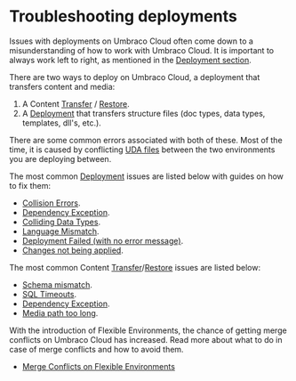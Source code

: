 # Troubleshooting deployments

Issues with deployments on Umbraco Cloud often come down to a misunderstanding of how to work with Umbraco Cloud. It is important to always work left to right, as mentioned in the [Deployment section](../../../build-and-customize-your-solution/handle-deployments-and-environments/deployment/).

There are two ways to deploy on Umbraco Cloud, a deployment that transfers content and media:

1. A Content [Transfer](../../../build-and-customize-your-solution/handle-deployments-and-environments/deployment/content-transfer.md) / [Restore](../../../build-and-customize-your-solution/handle-deployments-and-environments/deployment/restoring-content/).
2. A [Deployment](../../../build-and-customize-your-solution/handle-deployments-and-environments/deployment/cloud-to-cloud.md) that transfers structure files (doc types, data types, templates, dll's, etc.).

There are some common errors associated with both of these. Most of the time, it is caused by conflicting [UDA files](../../power-tools/generating-uda-files.md#what-are-uda-files) between the two environments you are deploying between.

The most common [Deployment](../../../build-and-customize-your-solution/handle-deployments-and-environments/deployment/cloud-to-cloud.md) issues are listed below with guides on how to fix them:

* [Collision Errors](structure-error.md).
* [Dependency Exception](dependency-exceptions.md).
* [Colliding Data Types](colliding-datatypes.md).
* [Language Mismatch](language-mismatch.md).
* [Deployment Failed (with no error message)](deployment-failed.md).
* [Changes not being applied](changes-not-being-applied.md).

The most common Content [Transfer](../../../build-and-customize-your-solution/handle-deployments-and-environments/deployment/content-transfer.md)/[Restore](../../../build-and-customize-your-solution/handle-deployments-and-environments/deployment/restoring-content/) issues are listed below:

* [Schema mismatch](schema-mismatches.md).
* [SQL Timeouts](https://docs.umbraco.com/umbraco-deploy/deploy-settings#timeout-settings).
* [Dependency Exception](dependency-exceptions.md).
* [Media path too long](path-too-long-exception.md).

With the introduction of Flexible Environments, the chance of getting merge conflicts on Umbraco Cloud has increased. Read more about what to do in case of merge conflicts and how to avoid them.

* [Merge Conflicts on Flexible Environments](merge-conflicts-on-flexible-environments.md)
